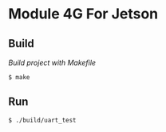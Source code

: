# Module 4G For Jetson
## Build
_Build project with Makefile_
```
$ make
```
## Run
```
$ ./build/uart_test
```